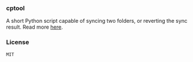 ### cptool

A short Python script capable of syncing two folders, or reverting the sync result. Read more [here](http://tslamic.github.io/sync-folders-with-python/).

### License

`MIT`
